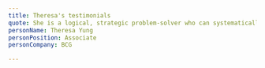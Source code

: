 ```yaml
---
title: Theresa's testimonials
quote: She is a logical, strategic problem-solver who can systematically break down complex issues and guide her team through them. 
personName: Theresa Yung
personPosition: Associate
personCompany: BCG

---
```

